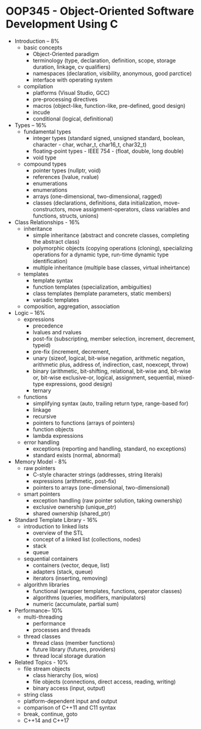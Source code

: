 # OOP345 - Object-Oriented Software Development Using C

* Introduction – 8%
    * basic concepts
        * Object-Oriented paradigm
        * terminology (type, declaration, definition, scope, storage duration, linkage, cv qualifiers)
        * namespaces (declaration, visibility, anonymous, good parctice)
        * interface with operating system
    * compilation
        * platforms (Visual Studio, GCC)
        * pre-processing directives
        * macros (object-like, function-like, pre-defined, good design)
        * incude
        * conditional (logical, definitional)
* Types – 16%
    * fundamental types
        * integer types (standard signed, unsigned standard, boolean, character - char, wchar_t, char16_t, char32_t)
        * floating-point types - IEEE 754 - (float, double, long double)
        * void type
    * compound types
        * pointer types (nullptr, void)
        * references (lvalue, rvalue)
        * enumerations
        * enumerations
        * arrays (one-dimensional, two-dimensional, ragged)
        * classes (declarations, definitions, data initialization, move-constructors, move assignment-operators, class variables and functions, structs, unions)
* Class Relationships - 16%
    * inheritance
        * simple inheritance (abstract and concrete classes, completing the abstract class)
        * polymorphic objects (copying operations (cloning), specializing operations for a dynamic type, run-time dynamic type identification)
        * multiple inheritance (multiple base classes, virtual inheirtance)
    * templates
        * template syntax
        * function templates (specialization, ambiguities)
        * class templates (template parameters, static members)
        * variadic templates
    * composition, aggregation, association
* Logic – 16%
    * expressions
        * precedence
        * lvalues and rvalues
        * post-fix (subscripting, member selection, increment, decrement, typeid)
        * pre-fix (increment, decrement,
        * unary (sizeof, logical, bit-wise negation, arithmetic negation, arithmetic plus, address of, indirection, cast, noexcept, throw)
        * binary (arithmetic, bit-shifting, relational, bit-wise and, bit-wise or, bit-wise exclusive-or, logical, assignment, sequential, mixed-type expressions, good design)
        * ternary
    * functions
        * simplifying syntax (auto, trailing return type, range-based for)
        * linkage
        * recursive
        * pointers to functions (arrays of pointers)
        * function objects
        * lambda expressions
    * error handling
        * exceptions (reporting and handling, standard, no exceptions)
        * standard exists (normal, abnormal)
* Memory Model - 8%
    * raw pointers
        * C-style character strings (addresses, string literals)
        * expressions (arithmetic, post-fix)
        * pointers to arrays (one-dimensional, two-dimensional)
    * smart pointers
        * exception handling (raw pointer solution, taking ownership)
        * exclusive ownership (unique_ptr)
        * shared ownership (shared_ptr)
* Standard Template Library - 16%
    * introduction to linked lists
        * overview of the STL
        * concept of a linked list (collections, nodes)
        * stack
        * queue
    * sequential containers
        * containers (vector, deque, list)
        * adapters (stack, queue)
        * iterators (inserting, removing)
    * algorithm libraries
        * functional (wrapper templates, functions, operator classes)
        * algorithms (queries, modifiers, manipulators)
        * numeric (accumulate, partial sum)
* Performance– 10%
    * multi-threading
        * performance
        * processes and threads
    * thread classes
        * thread class (member functions)
        * future library (futures, providers)
        * thread local storage duration
* Related Topics - 10%
    * file stream objects
        * class hierarchy (ios, wios)
        * file objects (connections, direct access, reading, writing)
        * binary access (input, output)
    * string class
    * platform-dependent input and output
    * comparison of C++11 and C11 syntax
    * break, continue, goto
    * C++14 and C++17
